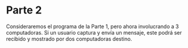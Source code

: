 # Parte 2

Consideraremos el programa de la Parte 1, pero ahora involucrando a 3 computadoras. Si un usuario captura y envía un
mensaje, este podrá ser recibido y mostrado por dos computadoras destino.
